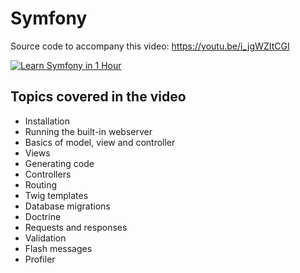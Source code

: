 # Symfony

Source code to accompany this video: https://youtu.be/i_jgWZItCGI

[![Learn Symfony in 1 Hour](https://img.youtube.com/vi/i_jgWZItCGI/0.jpg)](https://youtu.be/i_jgWZItCGI)

## Topics covered in the video
* Installation
* Running the built-in webserver
* Basics of model, view and controller
* Views
* Generating code
* Controllers
* Routing
* Twig templates
* Database migrations
* Doctrine
* Requests and responses
* Validation
* Flash messages
* Profiler
